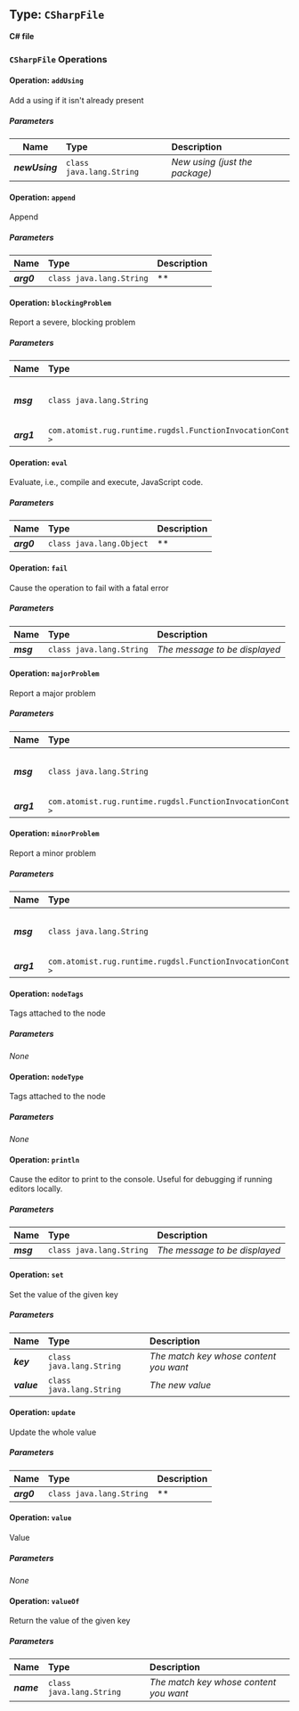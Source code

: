 ## Type: `CSharpFile`

**C# file**

### `CSharpFile` Operations

#### Operation: `addUsing`

Add a using if it isn't already present

##### Parameters

| Name        | Type           | Description  |
| ------------|:---------------|:-------------|
| ***newUsing*** | `class java.lang.String` | *New using (just the package)* |

#### Operation: `append`

Append

##### Parameters

| Name        | Type           | Description  |
| ------------|:---------------|:-------------|
| ***arg0*** | `class java.lang.String` | ** |

#### Operation: `blockingProblem`

Report a severe, blocking problem

##### Parameters

| Name        | Type           | Description  |
| ------------|:---------------|:-------------|
| ***msg*** | `class java.lang.String` | *The message to be displayed* |
| ***arg1*** | `com.atomist.rug.runtime.rugdsl.FunctionInvocationContext<?>` | ** |

#### Operation: `eval`

Evaluate, i.e., compile and execute, JavaScript code.

##### Parameters

| Name        | Type           | Description  |
| ------------|:---------------|:-------------|
| ***arg0*** | `class java.lang.Object` | ** |

#### Operation: `fail`

Cause the operation to fail with a fatal error

##### Parameters

| Name        | Type           | Description  |
| ------------|:---------------|:-------------|
| ***msg*** | `class java.lang.String` | *The message to be displayed* |

#### Operation: `majorProblem`

Report a major problem

##### Parameters

| Name        | Type           | Description  |
| ------------|:---------------|:-------------|
| ***msg*** | `class java.lang.String` | *The message to be displayed* |
| ***arg1*** | `com.atomist.rug.runtime.rugdsl.FunctionInvocationContext<?>` | ** |

#### Operation: `minorProblem`

Report a minor problem

##### Parameters

| Name        | Type           | Description  |
| ------------|:---------------|:-------------|
| ***msg*** | `class java.lang.String` | *The message to be displayed* |
| ***arg1*** | `com.atomist.rug.runtime.rugdsl.FunctionInvocationContext<?>` | ** |

#### Operation: `nodeTags`

Tags attached to the node

##### Parameters

*None*

#### Operation: `nodeType`

Tags attached to the node

##### Parameters

*None*

#### Operation: `println`

Cause the editor to print to the console. Useful for debugging if running editors locally.

##### Parameters

| Name        | Type           | Description  |
| ------------|:---------------|:-------------|
| ***msg*** | `class java.lang.String` | *The message to be displayed* |

#### Operation: `set`

Set the value of the given key

##### Parameters

| Name        | Type           | Description  |
| ------------|:---------------|:-------------|
| ***key*** | `class java.lang.String` | *The match key whose content you want* |
| ***value*** | `class java.lang.String` | *The new value* |

#### Operation: `update`

Update the whole value

##### Parameters

| Name        | Type           | Description  |
| ------------|:---------------|:-------------|
| ***arg0*** | `class java.lang.String` | ** |

#### Operation: `value`

Value

##### Parameters

*None*

#### Operation: `valueOf`

Return the value of the given key

##### Parameters

| Name        | Type           | Description  |
| ------------|:---------------|:-------------|
| ***name*** | `class java.lang.String` | *The match key whose content you want* |

